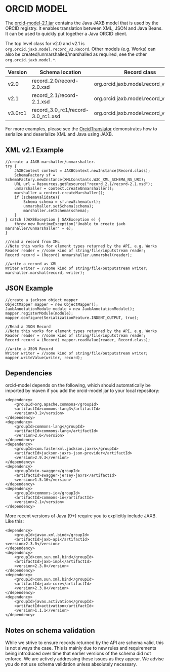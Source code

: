 # ORCID MODEL

The [orcid-model-2.1.jar](https://github.com/ORCID/orcid-public-lib/raw/master/orcid-model/orcid-model-2.1.jar) contains the Java JAXB model that is used by the ORCID registry.  It enables translation between XML, JSON and Java Beans.  It can be used to quickly put together a Java ORCID client.

The top level class for v2.0 and v2.1 is ```org.orcid.jaxb.model.record_v2.Record```.  Other models (e.g. Works) can also be created/unmarshalled/marshalled as required, see the other ```org.orcid.jaxb.model.*```.

| Version | Schema location | Record class |
| --- | --- | --- |
| v2.0 | record_2.0/record-2.0.xsd | org.orcid.jaxb.model.record_v2.Record |
| v2.1 | record_2.1/record-2.1.xsd | org.orcid.jaxb.model.record_v2.Record |
| v3.0rc1 | record_3.0_rc1/record-3.0_rc1.xsd | org.orcid.jaxb.model.record_v2.Record |

 For more examples, please see the [OrcidTranslator](https://github.com/ORCID/orcid-public-lib/blob/master/src/main/java/org/orcid/publiclib/OrcidTranslator.java) demonstrates how to serialize and deserialize XML and Java using JAXB.

## XML v2.1 Example

	//create a JAXB marshaller/unmarshaller. 
	try {
        JAXBContext context = JAXBContext.newInstance(Record.class);
        SchemaFactory sf = SchemaFactory.newInstance(XMLConstants.W3C_XML_SCHEMA_NS_URI);
        URL url = Resources.getResource("record_2.1/record-2.1.xsd");
        unmarshaller = context.createUnmarshaller();
        marshaller = context.createMarshaller();
        if (schemaValidate){
            Schema schema = sf.newSchema(url);
            unmarshaller.setSchema(schema);
            marshaller.setSchema(schema);                
        }
    } catch (JAXBException | SAXException e) {
        throw new RuntimeException("Unable to create jaxb marshaller/unmarshaller" + e);
    }
    
    //read a record from XML 
	//Note this works for element types returned by the API, e.g. Works
    Reader reader = //some kind of string/file/inputstream reader;
    Record record = (Record) unmarshaller.unmarshal(reader);
    
    //write a record as XML
    Writer writer = //some kind of string/file/outputstream writer;
    marshaller.marshal(record, writer);

## JSON Example

	//create a jackson object mapper
	ObjectMapper mapper = new ObjectMapper();
    JaxbAnnotationModule module = new JaxbAnnotationModule();
    mapper.registerModule(module);
    mapper.configure(SerializationFeature.INDENT_OUTPUT, true);

	//Read a JSON Record 
	//Note this works for element types returned by the API, e.g. Works
	Reader reader = //some kind of string/file/inputstream reader;
	Record record = (Record) mapper.readValue(reader, Record.class);
	
	//write a JSON Record
    Writer writer = //some kind of string/file/outputstream writer;
	mapper.writeValue(writer, record);
	
## Dependencies

orcid-model depends on the following, which should automatically be imported by maven if you add the orcid-model jar to your local repository:

    <dependency>
        <groupId>org.apache.commons</groupId>
        <artifactId>commons-lang3</artifactId>
        <version>3.2</version>
    </dependency>
	<dependency>
        <groupId>commons-lang</groupId>
        <artifactId>commons-lang</artifactId>
        <version>2.6</version>
    </dependency>
    <dependency>
        <groupId>com.fasterxml.jackson.jaxrs</groupId>
        <artifactId>jackson-jaxrs-json-provider</artifactId>
        <version>2.9.3</version>
    </dependency>
    <dependency>
        <groupId>io.swagger</groupId>
        <artifactId>swagger-jersey-jaxrs</artifactId>
        <version>1.5.16</version>
    </dependency>
    <dependency>
        <groupId>commons-io</groupId>
        <artifactId>commons-io</artifactId>
        <version>2.1</version>
    </dependency>
    
More recent versions of Java (9+) require you to explicitly include JAXB.  Like this:

    <dependency>
        <groupId>javax.xml.bind</groupId>
        <artifactId>jaxb-api</artifactId>
    <version>2.3.0</version>
	</dependency>
    <dependency>
        <groupId>com.sun.xml.bind</groupId>
        <artifactId>jaxb-impl</artifactId>
        <version>2.3.0</version>
	</dependency>
    <dependency>
	    <groupId>com.sun.xml.bind</groupId>
	    <artifactId>jaxb-core</artifactId>
	    <version>2.3.0</version>
	</dependency>
	<dependency>
	    <groupId>javax.activation</groupId>
	    <artifactId>activation</artifactId>
	    <version>1.1.1</version>
	</dependency>

## Notes on schema validation

While we strive to ensure records returned by the API are schema valid, this is not always the case.  This is mainly due to new rules and requirements being introduced over time that earlier versions of the schema did not enforce.  We are actively addressing these issues as they appear.  We advise you do not use schema validation unless absolutely necessary. 